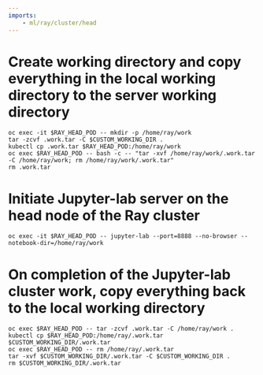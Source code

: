 ```yaml
---
imports:
    - ml/ray/cluster/head
---
```


# Create working directory and copy everything in the local working directory to the server working directory

```shell
oc exec -it $RAY_HEAD_POD -- mkdir -p /home/ray/work
tar -zcvf .work.tar -C $CUSTOM_WORKING_DIR .
kubectl cp .work.tar $RAY_HEAD_POD:/home/ray/work
oc exec $RAY_HEAD_POD -- bash -c -- "tar -xvf /home/ray/work/.work.tar -C /home/ray/work; rm /home/ray/work/.work.tar"
rm .work.tar
```

# Initiate Jupyter-lab server on the head node of the Ray cluster

```shell
oc exec -it $RAY_HEAD_POD -- jupyter-lab --port=8888 --no-browser --notebook-dir=/home/ray/work
```

# On completion of the Jupyter-lab cluster work, copy everything back to the local working directory

```shell
oc exec $RAY_HEAD_POD -- tar -zcvf .work.tar -C /home/ray/work .
kubectl cp $RAY_HEAD_POD:/home/ray/.work.tar $CUSTOM_WORKING_DIR/.work.tar
oc exec $RAY_HEAD_POD -- rm /home/ray/.work.tar
tar -xvf $CUSTOM_WORKING_DIR/.work.tar -C $CUSTOM_WORKING_DIR .
rm $CUSTOM_WORKING_DIR/.work.tar
```
